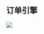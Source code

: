 ## 订单引擎

![](https://github.com/cj555/algoTradingLiterature/blob/master/IT/figures/Screen%20Shot%202017-03-13%20at%209.53.43%20PM.png)

